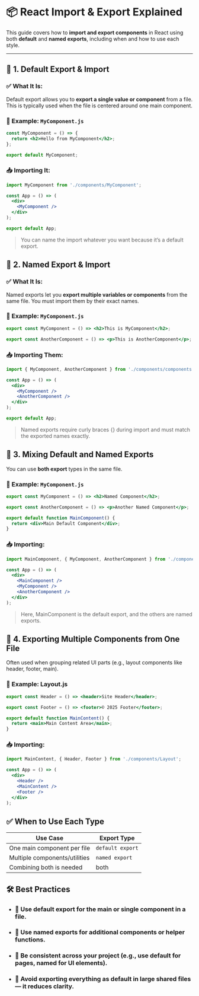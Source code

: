 # 📦 React Import & Export Explained

This guide covers how to **import and export components** in React using both **default** and **named exports**, including when and how to use each style.

---

## 📁 1. Default Export & Import

### ✅ What It Is:
Default export allows you to **export a single value or component** from a file. This is typically used when the file is centered around one main component.

### 📄 Example: `MyComponent.js`

```jsx
const MyComponent = () => {
  return <h2>Hello from MyComponent</h2>;
};

export default MyComponent;
```

### 📥 Importing It:
```jsx
import MyComponent from './components/MyComponent';

const App = () => (
  <div>
    <MyComponent />
  </div>
);

export default App;
```
> You can name the import whatever you want because it’s a default export.

## 📁 2. Named Export & Import

### ✅ What It Is:
Named exports let you **export multiple variables or components** from the same file. You must import them by their exact names.

### 📄 Example: `MyComponent.js`
```jsx
export const MyComponent = () => <h2>This is MyComponent</h2>;

export const AnotherComponent = () => <p>This is AnotherComponent</p>;
```

### 📥 Importing Them:
```jsx
import { MyComponent, AnotherComponent } from './components/components.js';

const App = () => (
  <div>
    <MyComponent />
    <AnotherComponent />
  </div>
);

export default App;
```

> Named exports require curly braces {} during import and must match the exported names exactly.

## 🔀 3. Mixing Default and Named Exports

You can use **both export** types in the same file.

### 📄 Example: `MyComponent.js`
```jsx
export const MyComponent = () => <h2>Named Component</h2>;

export const AnotherComponent = () => <p>Another Named Component</p>;

export default function MainComponent() {
  return <div>Main Default Component</div>;
}
```
### 📥 Importing:
```jsx
import MainComponent, { MyComponent, AnotherComponent } from './components/components.js';

const App = () => (
  <div>
    <MainComponent />
    <MyComponent />
    <AnotherComponent />
  </div>
);
```
> Here, MainComponent is the default export, and the others are named exports.

## 👥 4. Exporting Multiple Components from One File
Often used when grouping related UI parts (e.g., layout components like header, footer, main).

### 📄 Example: Layout.js

```jsx
export const Header = () => <header>Site Header</header>;

export const Footer = () => <footer>© 2025 Footer</footer>;

export default function MainContent() {
  return <main>Main Content Area</main>;
}
```

### 📥 Importing:

```jsx
import MainContent, { Header, Footer } from './components/Layout';

const App = () => (
  <div>
    <Header />
    <MainContent />
    <Footer />
  </div>
);
```
## ✅ When to Use Each Type

| Use Case                      | Export Type      |
| ----------------------------- | ---------------- |
| One main component per file   | `default export` |
| Multiple components/utilities | `named export`   |
| Combining both is needed      | both             |

## 🛠 Best Practices

- ### 🧩 Use default export for the main or single component in a file.

- ### 🧰 Use named exports for additional components or helper functions.

- ### 🧼 Be consistent across your project (e.g., use default for pages, named for UI elements).

- ### 🚫 Avoid exporting everything as default in large shared files — it reduces clarity.